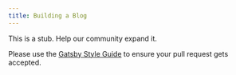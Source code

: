```yaml
---
title: Building a Blog
---
```


This is a stub. Help our community expand it.

Please use the [Gatsby Style Guide](/contributing/gatsby-style-guide) to ensure your
pull request gets accepted.
